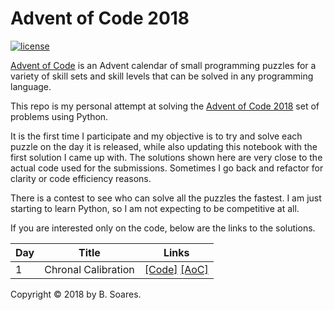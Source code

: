 # Advent of Code 2018

[![license](https://img.shields.io/github/license/mashape/apistatus.svg)]()

[Advent of Code](http://adventofcode.com) is an Advent calendar of small programming puzzles for a variety of skill sets and skill levels that can be solved in any programming language. 

This repo is my personal attempt at solving the [Advent of Code 2018](http://adventofcode.com) set of problems using Python. 

It is the first time I participate and my objective is to try and solve each puzzle on the day it is released, while also updating this notebook with the first solution I came up with. The solutions shown here are very close to the actual code used for the submissions. Sometimes I go back and refactor for clarity or code efficiency reasons. 

There is a contest to see who can solve all the puzzles the fastest. I am just starting to learn Python, so I am not expecting to be competitive at all.

If you are interested only on the code, below are the links to the solutions.


|   Day   | Title                                         |  Links                                       |
| --------|-----------------------------------------------|--------------------------------------------- |
|    1    | Chronal Calibration                           |  [\[Code\]](https://github.com/basoares/advent-of-code-2018/tree/master/day1) [\[AoC\]](http://adventofcode.com/2018/day/1) |

Copyright &copy; 2018 by B. Soares.

